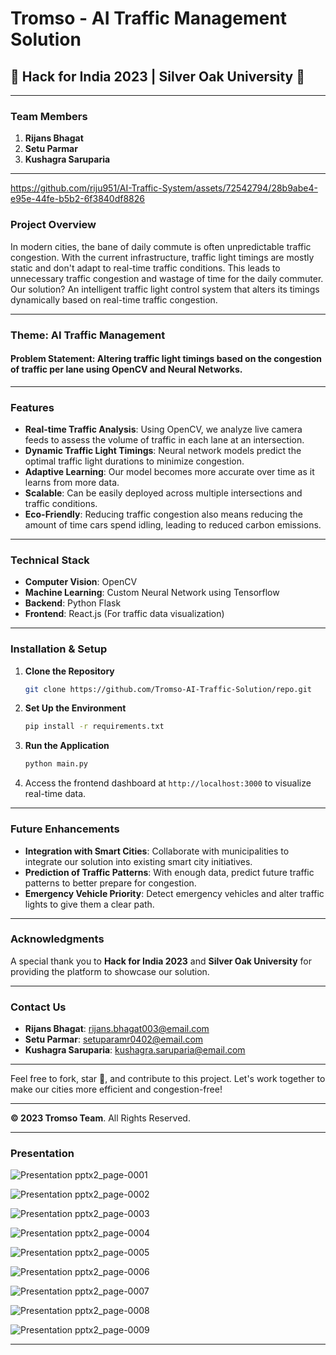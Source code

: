 # Tromso - AI Traffic Management Solution

## 🚦 Hack for India 2023 | Silver Oak University 🚦

---
### **Team Members**
1. **Rijans Bhagat**
2. **Setu Parmar**
3. **Kushagra Saruparia**

---

https://github.com/riju951/AI-Traffic-System/assets/72542794/28b9abe4-e95e-44fe-b5b2-6f3840df8826
 <!-- You should provide an actual link or path for the image. -->

### **Project Overview**
In modern cities, the bane of daily commute is often unpredictable traffic congestion. With the current infrastructure, traffic light timings are mostly static and don't adapt to real-time traffic conditions. This leads to unnecessary traffic congestion and wastage of time for the daily commuter. Our solution? An intelligent traffic light control system that alters its timings dynamically based on real-time traffic congestion.

---

### **Theme**: AI Traffic Management
#### **Problem Statement**: Altering traffic light timings based on the congestion of traffic per lane using OpenCV and Neural Networks.

---

### **Features**
* **Real-time Traffic Analysis**: Using OpenCV, we analyze live camera feeds to assess the volume of traffic in each lane at an intersection.
* **Dynamic Traffic Light Timings**: Neural network models predict the optimal traffic light durations to minimize congestion.
* **Adaptive Learning**: Our model becomes more accurate over time as it learns from more data.
* **Scalable**: Can be easily deployed across multiple intersections and traffic conditions.
* **Eco-Friendly**: Reducing traffic congestion also means reducing the amount of time cars spend idling, leading to reduced carbon emissions.

---

### **Technical Stack**
* **Computer Vision**: OpenCV
* **Machine Learning**: Custom Neural Network using Tensorflow
* **Backend**: Python Flask
* **Frontend**: React.js (For traffic data visualization)

---

### **Installation & Setup**
1. **Clone the Repository**
   ```sh
   git clone https://github.com/Tromso-AI-Traffic-Solution/repo.git
   ```

2. **Set Up the Environment**
   ```sh
   pip install -r requirements.txt
   ```

3. **Run the Application**
   ```sh
   python main.py
   ```

4. Access the frontend dashboard at `http://localhost:3000` to visualize real-time data.

---

### **Future Enhancements**
* **Integration with Smart Cities**: Collaborate with municipalities to integrate our solution into existing smart city initiatives.
* **Prediction of Traffic Patterns**: With enough data, predict future traffic patterns to better prepare for congestion.
* **Emergency Vehicle Priority**: Detect emergency vehicles and alter traffic lights to give them a clear path.

---

### **Acknowledgments**
A special thank you to **Hack for India 2023** and **Silver Oak University** for providing the platform to showcase our solution.

---

### **Contact Us**
* **Rijans Bhagat**: rijans.bhagat003@email.com
* **Setu Parmar**: setuparamr0402@email.com
* **Kushagra Saruparia**: kushagra.saruparia@email.com

---

Feel free to fork, star 🌟, and contribute to this project. Let's work together to make our cities more efficient and congestion-free!

---

**© 2023 Tromso Team**. All Rights Reserved.

---

### **Presentation**

![Presentation pptx2_page-0001](https://github.com/riju951/AI-Traffic-System/assets/82694741/0b91d7af-a196-456a-a006-75de61ff0e9a)

![Presentation pptx2_page-0002](https://github.com/riju951/AI-Traffic-System/assets/82694741/619bafbe-58f8-4b04-bad8-a6b467f8a501)

![Presentation pptx2_page-0003](https://github.com/riju951/AI-Traffic-System/assets/82694741/54d3a142-895f-4014-814f-b82aaf0a5032)

![Presentation pptx2_page-0004](https://github.com/riju951/AI-Traffic-System/assets/82694741/1e1fd92e-a13d-4ed4-9dc2-b50517c28ecf)

![Presentation pptx2_page-0005](https://github.com/riju951/AI-Traffic-System/assets/82694741/655a541f-86cc-4ede-9232-c582b0d1b258)

![Presentation pptx2_page-0006](https://github.com/riju951/AI-Traffic-System/assets/82694741/f3ee1f59-bd33-4a2d-979e-74177c435d17)

![Presentation pptx2_page-0007](https://github.com/riju951/AI-Traffic-System/assets/82694741/cac2de23-d2d9-4429-a273-d98939f5a8b2)

![Presentation pptx2_page-0008](https://github.com/riju951/AI-Traffic-System/assets/82694741/9f39c162-09de-4f93-8770-a9e715df44b7)

![Presentation pptx2_page-0009](https://github.com/riju951/AI-Traffic-System/assets/82694741/4e52490c-f857-4955-aa0e-d20ef3a7ff16)

---








